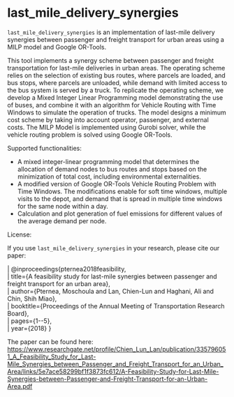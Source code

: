 # last_mile_delivery_synergies
`last_mile_delivery_synergies` is an implementation of last-mile delivery synergies between passenger and freight transport for urban areas using a MILP model and Google OR-Tools.

This tool implements a synergy scheme between passenger and freight transportation for last-mile deliveries in urban areas. The operating scheme relies on the selection of existing bus routes, where parcels are loaded, and bus stops, where parcels are unloaded, while demand with limited access to the bus system is served by a truck. To replicate the operating scheme, we develop a Mixed Integer Linear Programming model demonstrating the use of buses, and combine it with an algorithm for Vehicle Routing with Time Windows to simulate the operation of trucks. The model designs a minimum cost scheme by taking into account operator, passenger, and external costs.
The MILP Model is implemented using Gurobi solver, while the vehicle routing problem is solved using Google OR-Tools.

Supported functionalities:

- A mixed integer-linear programming model that determines the allocation of demand nodes to bus routes and stops based on the minimization of total cost, including environmental externalities.
- A modified version of Google OR-Tools Vehicle Routing Problem with Time Windows. The modifications enable for soft time windows, multiple visits to the depot, and demand that is spread in multiple time windows for the same node within a day.
- Calculation and plot generation of fuel emissions for different values of the average demand per node.

License:

If you use `last_mile_delivery_synergies` in your research, please cite our paper:


| @inproceedings{pternea2018feasibility,  
| title={A feasibility study for last-mile synergies between passenger and freight transport for an urban area},  
| author={Pternea, Moschoula and Lan, Chien-Lun and Haghani, Ali and Chin, Shih Miao},  
| booktitle={Proceedings of the Annual Meeting of Transportation Research Board},  
| pages={1--5},  
| year={2018} 
}

The paper can be found here: https://www.researchgate.net/profile/Chien_Lun_Lan/publication/335796051_A_Feasibility_Study_for_Last-Mile_Synergies_between_Passenger_and_Freight_Transport_for_an_Urban_Area/links/5e7ace58299bf1f3873fc612/A-Feasibility-Study-for-Last-Mile-Synergies-between-Passenger-and-Freight-Transport-for-an-Urban-Area.pdf

